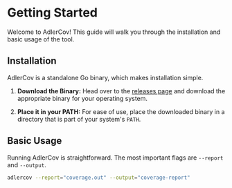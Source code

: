 # Getting Started

Welcome to AdlerCov! This guide will walk you through the installation and basic usage of the tool.

## Installation

AdlerCov is a standalone Go binary, which makes installation simple.

1.  **Download the Binary:**
    Head over to the [releases page](https://github.com/IgorBayerl/AdlerCov/releases) and download the appropriate binary for your operating system.

2.  **Place it in your PATH:**
    For ease of use, place the downloaded binary in a directory that is part of your system's `PATH`.

## Basic Usage

Running AdlerCov is straightforward. The most important flags are `--report` and `--output`.

```bash
adlercov --report="coverage.out" --output="coverage-report"
```